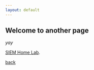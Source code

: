```yaml
---
layout: default
---
```


## Welcome to another page

_yay_

[SIEM Home Lab](./SIEM_Lab.html).

[back](./)
